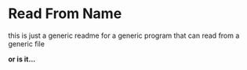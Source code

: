 # Read From Name
this is just a generic readme for a generic program that can read from a generic file

**or is it...**
